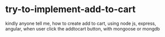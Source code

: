 # try-to-implement-add-to-cart
kindly anyone tell me, how to create add to cart, using node js, express, angular, when user click the addtocart button, with mongoose or mongdb
